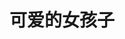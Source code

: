 ---
layout: girls
title: 可爱的女孩子
banner: <span title="大家都是我的天使！">排名不分先后</span>
girls:
  - name: 御坂美琴
    avatar: https://img2.baidu.com/it/u=2173215309,1270192997&fm=253&fmt=auto&app=120&f=JPEG?w=800&h=801
    from: 魔法禁书目录/某科学的超电磁炮
  - name: 御坂妹妹
    avatar: https://s3.bmp.ovh/imgs/2022/07/30/48f46d9b1520f80c.jpg
    from: 魔法禁书目录/某科学的超电磁炮
  - name: 芙兰达·塞维伦
    avatar: https://img2.baidu.com/it/u=3690184553,3952081777&fm=253&fmt=auto&app=138&f=JPEG?w=889&h=500
    from: 魔法禁书目录
  - name: 茵蒂克丝
    avatar: https://img0.baidu.com/it/u=3660028469,3423090562&fm=253&fmt=auto&app=120&f=PNG?w=620&h=438
    from: 魔法禁书目录
  - name: 白井黑子
    avatar: https://img0.baidu.com/it/u=3513480274,1522258983&fm=253&fmt=auto&app=138&f=JPEG?w=500&h=500
    from: 魔法禁书目录/某科学的超电磁炮
  - name: 初春饰利
    avatar: https://img1.baidu.com/it/u=2952770234,17161874&fm=253&fmt=auto&app=138&f=JPEG?w=400&h=400
    from: 魔法禁书目录/某科学的超电磁炮
  - name: 佐天泪子
    avatar: https://img1.baidu.com/it/u=3923167714,1541525220&fm=253&fmt=auto&app=138&f=JPEG?w=500&h=500
    from: 魔法禁书目录/某科学的超电磁炮
  - name: 布束砥信
    avatar: https://tva4.sinaimg.cn/large/0074R88yly8h4otajafqmj30pe0k00u3.jpg
    from: 某科学的超电磁炮
  - name: 鸢一折纸
    avatar: https://s3.bmp.ovh/imgs/2022/07/30/404b1d455abceb5c.jpg
    from: 约会大作战
  - name: 四宫辉夜
    avatar: https://s3.bmp.ovh/imgs/2022/07/30/53862afe44ab241b.jpg
    from: 辉夜大小姐想让我告白～天才们的恋爱头脑战～
  - name: 藤原千花
    avatar: https://s3.bmp.ovh/imgs/2022/07/30/2495cd05f82f4575.jpg
    from: 辉夜大小姐想让我告白～天才们的恋爱头脑战～
  - name: 伊井野弥子
    avatar: https://tva4.sinaimg.cn/large/0074R88yly8h4osfo1sqkj30p80pcmyu.jpg
    from: 辉夜大小姐想让我告白～天才们的恋爱头脑战～
  - name: 早坂爱
    avatar: https://tva1.sinaimg.cn/large/0074R88yly8h4ot3rg9n3j30hs0hsq3l.jpg
    from: 辉夜大小姐想让我告白～天才们的恋爱头脑战～
  - name: 蕾姆
    avatar: https://tva3.sinaimg.cn/large/0074R88yly8h4ot55t6dlj30c80c4t9b.jpg
    from: Re：从零开始的异世界生活
  - name: 拉姆
    avatar: https://img0.baidu.com/it/u=2089937069,1033350216&fm=253&fmt=auto&app=138&f=JPEG?w=500&h=500
    from: Re：从零开始的异世界生活
  - name: 艾米莉亚
    avatar: https://img2.baidu.com/it/u=3306653412,2942255081&fm=253&fmt=auto&app=138&f=JPEG?w=500&h=500
    from: Re：从零开始的异世界生活
  - name: 谢丝塔
    avatar: https://s3.bmp.ovh/imgs/2022/07/30/e38a8a6ba6b255c3.jpg
    from: 侦探已死
  - name: 千反田爱瑠
    avatar: https://tva3.sinaimg.cn/large/0074R88yly8h4otb7m4rhj30hs0hsdgq.jpg
    from: 冰菓
  - name: 樱岛麻衣
    avatar: https://tva1.sinaimg.cn/large/0074R88yly8h4ot7t08wbj30u00u0jst.jpg
    from: 青春猪头少年不会梦到兔女郎学姐
  - name: 牧之原翔子
    avatar: https://img1.baidu.com/it/u=1885189570,2818205495&fm=253&fmt=auto&app=138&f=JPEG?w=500&h=500
    from: 青春猪头少年不会梦到兔女郎学姐
  - name: 双叶理央
    avatar: https://img0.baidu.com/it/u=648637194,2388140528&fm=253&fmt=auto&app=138&f=JPEG?w=500&h=500
    from: 青春猪头少年不会梦到兔女郎学姐
  - name: 梓川枫
    avatar: https://tva1.sinaimg.cn/large/0074R88yly8h4owusfmk5j30q60q6ab3.jpg
    from: 青春猪头少年不会梦到兔女郎学姐
  - name: 堀北铃音
    avatar: https://s3.bmp.ovh/imgs/2022/07/24/dfbf7f6c6111f62b.jpg
    from: 欢迎来到实力至上主义的教室
  - name: 栉田桔梗
    avatar: https://img2.baidu.com/it/u=2015826881,2570521938&fm=253&fmt=auto&app=138&f=PNG?w=400&h=400
    from: 欢迎来到实力至上主义的教室
  - name: 轻井泽惠
    avatar: https://img2.baidu.com/it/u=2232558108,2497183820&fm=253&fmt=auto&app=138&f=PNG?w=400&h=400
    from: 欢迎来到实力至上主义的教室
  - name: 雪之下雪乃
    avatar: https://img1.baidu.com/it/u=4254317684,2004465275&fm=253&fmt=auto&app=138&f=JPEG?w=333&h=499
    from: 我的青春恋爱物语果然有问题
  - name: 由比滨结衣
    avatar: https://img0.baidu.com/it/u=1018004314,2574935165&fm=253&fmt=auto&app=138&f=JPEG?w=500&h=500
    from: 我的青春恋爱物语果然有问题
  - name: 平冢静
    avatar: https://tva3.sinaimg.cn/large/0074R88yly8h4owt77qa0j30oh0yhjvk.jpg
    from: 我的青春恋爱物语果然有问题
  - name: 宫野明美
    avatar: https://img2.baidu.com/it/u=4143926784,1780179785&fm=253&fmt=auto&app=138&f=JPEG?w=670&h=500
    from: 名侦探柯南
  - name: 灰原哀
    avatar: https://tva2.sinaimg.cn/large/0074R88yly8h4ot6d6isyj30ir0irwfz.jpg
    from: 名侦探柯南
  - name: 毛利兰
    avatar: https://s3.bmp.ovh/imgs/2022/07/30/d1eaa333a053ed67.jpg
    from: 名侦探柯南
  - name: 朱蒂·斯泰琳
    avatar: https://tva2.sinaimg.cn/large/0074R88yly8h4ot8ofh4hj30i20f275l.jpg
    from: 名侦探柯南
  - name: 佐藤美和子 
    avatar: https://img0.baidu.com/it/u=335366700,347807243&fm=253&fmt=auto&app=138&f=JPEG?w=500&h=501
    from: 名侦探柯南
  - name: 堀 
    avatar: https://tva4.sinaimg.cn/large/0074R88yly8h4ot9wwuz5j30us0u0di7.jpg
    from: 堀与宫村
  - name: 宫水三叶 
    avatar: https://img1.baidu.com/it/u=32697384,2808523241&fm=253&fmt=auto&app=138&f=JPEG?w=500&h=500
    from: 你的名字
  - name: 须贺夏美 
    avatar: https://img1.baidu.com/it/u=2319610260,2981541113&fm=253&fmt=auto&app=138&f=JPEG?w=499&h=281
    from: 天气之子
  - name: 天野阳菜 
    avatar: https://s3.bmp.ovh/imgs/2022/07/30/1cc0cc6714812721.jpg
    from: 天气之子
  - name: 0 2 
    avatar: https://img2.baidu.com/it/u=4211930493,3241429699&fm=253&fmt=auto&app=138&f=JPEG?w=500&h=500
    from: DARLING in the FRANXX
  - name: 莓 
    avatar: https://img2.baidu.com/it/u=206985049,4137984547&fm=253&fmt=auto&app=138&f=JPEG?w=500&h=500
    from: DARLING in the FRANXX
  - name: 喜多川海梦
    avatar: https://img2.baidu.com/it/u=496847905,1407422823&fm=253&fmt=auto&app=120&f=JPEG?w=500&h=500
    from: 更衣人偶坠入爱河
  - name: 八月朔日赛勒涅
    avatar: https://img1.baidu.com/it/u=309223056,2991303550&fm=253&fmt=auto&app=138&f=JPEG?w=650&h=398
    from: 女神宿舍的管理员
  - name: 早乙女亚典娜
    avatar: https://www.bnacg.com/uploads/2105/1-21050G03625642.png
    from: 女神宿舍的管理员
  - name: 结城明日奈
    avatar: https://s3.bmp.ovh/imgs/2022/07/30/e5a8a7379dc05bbe.jpg
    from: 刀剑神域
  - name: 水原千鹤
    avatar: https://tva1.sinaimg.cn/large/0074R88yly8h4oww6wn94j30q60wjad9.jpg
    from: 租借女友
  - name: 更科瑠夏
    avatar: https://s1.xptou.com/2022/09/24/632ddf860323b.jpg
    from: 租借女友
  - name: 七海麻美
    avatar: https://tva1.sinaimg.cn/large/0074R88yly8h4owx59au3j30hs0hst9p.jpg
    from: 租借女友
  - name: 平泽唯
    avatar: https://tva2.sinaimg.cn/large/0074R88yly8h4owxqod0tj30q60q6dgx.jpg
    from: 轻音少女
  - name: 秋山澪
    avatar: https://img2.baidu.com/it/u=3617775504,480882670&fm=253&fmt=auto&app=138&f=JPEG?w=500&h=500
    from: 轻音少女
  - name: 田井中律
    avatar: https://img0.baidu.com/it/u=1928954277,389987656&fm=253&fmt=auto&app=138&f=JPEG?w=500&h=500
    from: 轻音少女
  - name: 中野梓
    avatar: https://img2.baidu.com/it/u=2874446388,1461644438&fm=253&fmt=auto&app=138&f=JPEG?w=500&h=500
    from: 轻音少女
  - name: 中野一花
    avatar: https://tva4.sinaimg.cn/large/0074R88yly8h4owguq73xj30q60q6mz7.jpg
    from: 五等分的新娘
  - name: 中野二乃
    avatar: https://tva2.sinaimg.cn/large/0074R88yly8h4owjb4rvcj30ol0okmyw.jpg
    from: 五等分的新娘
  - name: 中野三玖
    avatar: https://tva3.sinaimg.cn/large/0074R88yly8h4owkc1u86j30hs0hst9j.jpg
    from: 五等分的新娘
  - name: 中野四叶
    avatar: https://tva4.sinaimg.cn/large/0074R88yly8h4owm4vby7j30q60vp41g.jpg
    from: 五等分的新娘
  - name: 中野五月
    avatar: https://tva2.sinaimg.cn/large/0074R88yly8h4ownpnjlsj30k00k0q46.jpg
    from: 五等分的新娘
  - name: 绫波丽
    avatar: https://tva2.sinaimg.cn/large/0074R88yly8h4ows4dlvkj30u00u0799.jpg
    from: 新世纪福音战士
  - name: 惣流·明日香·兰格雷
    avatar: https://tva4.sinaimg.cn/large/0074R88yly8h4owrmpxqxj310k0kk0wv.jpg
    from: 新世纪福音战士
  - name: 葛城美里
    avatar: https://tva1.sinaimg.cn/large/0074R88yly8h4oworolx4j30or0orgph.jpg
    from: 新世纪福音战士
  - name: 宝多六花
    avatar: https://s3.bmp.ovh/imgs/2022/07/23/f865b5d0bd8251d3.jpg
    from: SSSS.古立特
  - name: 新条茜
    avatar: https://s3.bmp.ovh/imgs/2022/07/23/657746bdaf6dc71d.jpg
    from: SSSS.古立特
  - name: 朝井明
    avatar: https://s3.bmp.ovh/imgs/2022/09/24/332f796f22112f20.png
    from: 彻夜之歌
  - name: 巴尔泽布
    avatar: https://s3.bmp.ovh/imgs/2022/09/24/6c731911c7c3e9a5.jpg
    from: 原神
  - name: 八重神子
    avatar: https://s3.bmp.ovh/imgs/2022/09/24/016b5e4fbbabcb7b.jpg
    from: 原神
  - name: 宵宫
    avatar: https://s3.bmp.ovh/imgs/2022/09/24/04f91746c367b36a.jpg
    from: 原神
  - name: 琴·古恩希尔德
    avatar: https://s3.bmp.ovh/imgs/2022/09/24/029f1356b3f5fe97.jpg
    from: 原神
  - name: 刻晴
    avatar: https://s3.bmp.ovh/imgs/2022/09/24/04b1c13c5d077b0b.jpg
    from: 原神
---